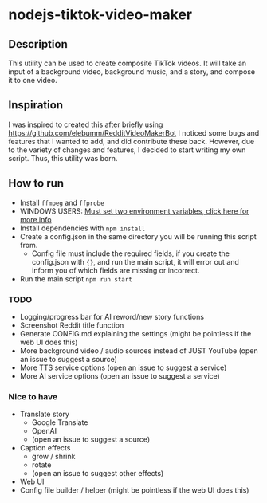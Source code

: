 # nodejs-tiktok-video-maker

## Description
This utility can be used to create composite TikTok videos. It will take an input of a background video, background music, and a story, and compose it to one video.

## Inspiration
I was inspired to created this after briefly using https://github.com/elebumm/RedditVideoMakerBot
I noticed some bugs and features that I wanted to add, and did contribute these back. However, due to the variety of changes and features, I decided to start writing my own script. Thus, this utility was born.

## How to run
 - Install `ffmpeg` and `ffprobe`
 - WINDOWS USERS: [Must set two environment variables, click here for more info](https://github.com/fluent-ffmpeg/node-fluent-ffmpeg#:~:text=at%20the%20moment.-,Windows%20users,-%3A%20most%20probably%20ffmpeg)
 - Install dependencies with `npm install`
 - Create a config.json in the same directory you will be running this script from.
   - Config file must include the required fields, if you create the config.json with `{}`, and run the main script, it will error out and inform you of which fields are missing or incorrect.
 - Run the main script `npm run start`

### TODO
 - Logging/progress bar for AI reword/new story functions
 - Screenshot Reddit title function
 - Generate CONFIG.md explaining the settings (might be pointless if the web UI does this)
 - More background video / audio sources instead of JUST YouTube (open an issue to suggest a source)
 - More TTS service options (open an issue to suggest a service)
 - More AI service options (open an issue to suggest a service)

### Nice to have
 - Translate story
   - Google Translate
   - OpenAI
   - (open an issue to suggest a source)
 - Caption effects
   - grow / shrink
   - rotate
   - (open an issue to suggest other effects)
 - Web UI
 - Config file builder / helper (might be pointless if the web UI does this)